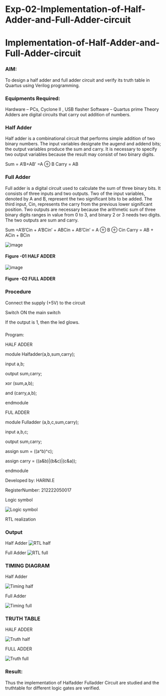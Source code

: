 # Exp-02-Implementation-of-Half-Adder-and-Full-Adder-circuit

# Implementation-of-Half-Adder-and-Full-Adder-circuit
### AIM:
To design a half adder and full adder circuit and verify its truth table in Quartus using Verilog programming.

### Equipments Required:
Hardware – PCs, Cyclone II , USB flasher
Software – Quartus prime
Theory
Adders are digital circuits that carry out addition of numbers.

### Half Adder
Half adder is a combinational circuit that performs simple addition of two binary numbers. The input variables designate the augend and addend bits; the output variables produce the sum and carry. It is necessary to specify two output variables because the result may consist of two binary digits.

Sum = A’B+AB’ =A ⊕ B Carry = AB

### Full Adder
Full adder is a digital circuit used to calculate the sum of three binary bits. It consists of three inputs and two outputs. Two of the input variables, denoted by A and B, represent the two significant bits to be added. The third input, Cin, represents the carry from the previous lower significant position. Two outputs are necessary because the arithmetic sum of three binary digits ranges in value from 0 to 3, and binary 2 or 3 needs two digits. The two outputs are sum and carry.

Sum =A’B’Cin + A’BCin’ + ABCin + AB’Cin’ = A ⊕ B ⊕ Cin Carry = AB + ACin + BCin

 ![image](https://user-images.githubusercontent.com/36288975/163552156-a13e5a56-c638-4110-97d9-8896907c8d25.png)

#### Figure -01 HALF ADDER 


![image](https://user-images.githubusercontent.com/36288975/163552057-b3547877-6d07-45b4-b7e0-bcfebfad9e1d.png)

#### Figure -02 FULL ADDER 

### Procedure

Connect the supply (+5V) to the circuit

Switch ON the main switch

If the output is 1, then the led glows.
### 

Program:


HALF ADDER

module Halfadder(a,b,sum,carry);

input a,b;

output sum,carry;

xor (sum,a,b);

and (carry,a,b);

endmodule

FUL ADDER

module Fulladder (a,b,c,sum,carry);

input a,b,c;

output sum,carry;

assign sum = ((a^b)^c);

assign carry = ((a&b)|(b&c)|(c&a));

endmodule

Developed by: HARINI.E

RegisterNumber:  212222050017



Logic symbol

![Logic symbol](https://user-images.githubusercontent.com/128949246/233090667-dbec0223-e267-463a-8ad9-6db20099aff9.jpeg)

RTL realization

### Output

Half Adder
![RTL half](https://user-images.githubusercontent.com/128949246/233091041-fac60f39-f3ea-4fa6-b236-9b32473d5a4d.jpeg)

Full Adder
![RTL full](https://user-images.githubusercontent.com/128949246/233091154-eb19cff4-fdc5-4091-9eed-9cc848f838e9.jpeg)


### TIMING DIAGRAM

Half Adder

![Timing half](https://user-images.githubusercontent.com/128949246/233091355-f42ed5aa-9336-4c80-a700-1077b8f255c4.jpeg)

Full Adder

![Timing full](https://user-images.githubusercontent.com/128949246/233091500-402225ad-bc08-4527-8609-ec274fc97083.jpeg)

### TRUTH TABLE 

HALF ADDER

![Truth half](https://user-images.githubusercontent.com/128949246/233091701-0c2327f7-633d-48de-9ae5-93891a3a0eb5.jpeg)

FULL ADDER

![Truth full](https://user-images.githubusercontent.com/128949246/233091790-1017446c-6bcc-40c1-8320-ed8c2bde2ce2.jpeg)


### Result:
Thus the implementation of Halfadder Fulladder Circuit are studied and the truthtable for different logic gates are verified.
